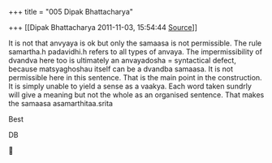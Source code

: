 +++
title = "005 Dipak Bhattacharya"

+++
[[Dipak Bhattacharya	2011-11-03, 15:54:44 [Source](https://groups.google.com/g/bvparishat/c/4V8ZD-RpJmI)]]



It is not that anvyaya is ok but only the samaasa is not permissible. The rule samartha.h padavidhi.h refers to all types of anvaya. The impermissibility of dvandva here too is ultimately an anvayadosha = syntactical defect, because matsyaghoshau itself can be a dvandba samaasa. It is not permissible here in this sentence. That is the main point in the construction. It is simply unable to yield a sense as a vaakya. Each word taken sundrly will give a meaning but not the whole as an organised sentence. That makes the samaasa asamarthitaa.srita  

Best

DB  



